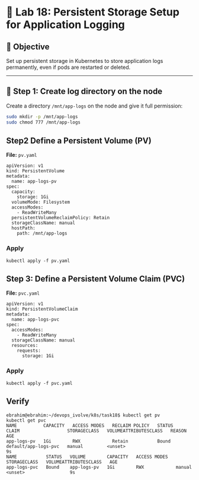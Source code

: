 # 🧪 Lab 18: Persistent Storage Setup for Application Logging

## 🎯 Objective
Set up persistent storage in Kubernetes to store application logs permanently, even if pods are restarted or deleted.

---

## 🧱 Step 1: Create log directory on the node

Create a directory `/mnt/app-logs` on the node and give it full permission:

```bash
sudo mkdir -p /mnt/app-logs
sudo chmod 777 /mnt/app-logs
```

## Step2 Define a Persistent Volume (PV)
**File:** `pv.yaml`

```
apiVersion: v1
kind: PersistentVolume
metadata:
  name: app-logs-pv
spec:
  capacity:
    storage: 1Gi
  volumeMode: Filesystem
  accessModes:
    - ReadWriteMany
  persistentVolumeReclaimPolicy: Retain
  storageClassName: manual
  hostPath:
    path: /mnt/app-logs
```
### Apply 
```
kubectl apply -f pv.yaml
```

## Step 3: Define a Persistent Volume Claim (PVC)
**File:** `pvc.yaml`
```
apiVersion: v1
kind: PersistentVolumeClaim
metadata:
  name: app-logs-pvc
spec:
  accessModes:
    - ReadWriteMany
  storageClassName: manual
  resources:
    requests:
      storage: 1Gi
```

### Apply 
```
kubectl apply -f pvc.yaml
```

## Verify 

```
ebrahim@ebrahim:~/devops_ivolve/k8s/task18$ kubectl get pv
kubectl get pvc
NAME          CAPACITY   ACCESS MODES   RECLAIM POLICY   STATUS   CLAIM                  STORAGECLASS   VOLUMEATTRIBUTESCLASS   REASON   AGE
app-logs-pv   1Gi        RWX            Retain           Bound    default/app-logs-pvc   manual         <unset>                          9s
NAME           STATUS   VOLUME        CAPACITY   ACCESS MODES   STORAGECLASS   VOLUMEATTRIBUTESCLASS   AGE
app-logs-pvc   Bound    app-logs-pv   1Gi        RWX            manual         <unset>                 9s
```






